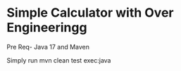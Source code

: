 # Simple Calculator with Over Engineeringg

Pre Req- Java 17 and Maven

Simply run mvn clean test exec:java
